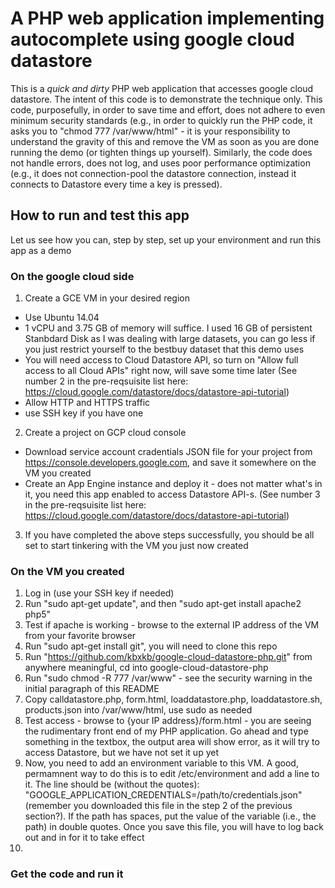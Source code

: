# A PHP web application implementing autocomplete using google cloud datastore 

This is a *quick and dirty* PHP web application that accesses google cloud datastore. The intent of this code is to demonstrate the technique only. This code, purposefully, in order to save time and effort, does not adhere to even minimum security standards (e.g., in order to quickly run the PHP code, it asks you to "chmod 777 /var/www/html" - it is your responsibility to understand the gravity of this and remove the VM as soon as you are done running the demo (or tighten things up yourself). Similarly, the code does not handle errors, does not log, and uses poor performance optimization (e.g., it does not connection-pool the datastore connection, instead it connects to Datastore every time a key is pressed).

## How to run and test this app

Let us see how you can, step by step, set up your environment and run this app as a demo

### On the google cloud side

1. Create a GCE VM in your desired region
  * Use Ubuntu 14.04
  * 1 vCPU and 3.75 GB of memory will suffice. I used 16 GB of persistent Stanbdard Disk as I was dealing with large datasets, you can go less if you just restrict yourself to the bestbuy dataset that this demo uses
  * You will need access to Cloud Datastore API, so turn on "Allow full access to all Cloud APIs" right now, will save some time later (See number 2 in the pre-reqsuisite list here: https://cloud.google.com/datastore/docs/datastore-api-tutorial)
  * Allow HTTP and HTTPS traffic
  * use SSH key if you have one
2. Create a project on GCP cloud console
  * Download service account cradentials JSON file for your project from https://console.developers.google.com, and save it somewhere on the VM you created
  * Create an App Engine instance and deploy it - does not matter what's in it, you need this app enabled to access Datastore API-s. (See number 3 in the pre-reqsuisite list here: https://cloud.google.com/datastore/docs/datastore-api-tutorial)
3. If you have completed the above steps successfully, you should be all set to start tinkering with the VM you just now created

### On the VM you created

1. Log in (use your SSH key if needed)
2. Run "sudo apt-get update", and then "sudo apt-get install apache2 php5"
3. Test if apache is working - browse to the external IP address of the VM from your favorite browser
4. Run "sudo apt-get install git", you will need to clone this repo
5. Run "https://github.com/kbxkb/google-cloud-datastore-php.git" from anywhere meaningful, cd into google-cloud-datastore-php
6. Run "sudo chmod -R 777 /var/www" - see the security warning in the initial paragraph of this README
7. Copy calldatastore.php, form.html, loaddatastore.php, loaddatastore.sh, products.json into /var/www/html, use sudo as needed
8. Test access - browse to {your IP address}/form.html - you are seeing the rudimentary front end of my PHP application. Go ahead and type something in the textbox, the output area will show error, as it will try to access Datastore, but we have not set it up yet
9. Now, you need to add an environment variable to this VM. A good, permamnent way to do this is to edit /etc/environment and add a line to it. The line should be (without the quotes): "GOOGLE_APPLICATION_CREDENTIALS=/path/to/credentials.json" (remember you downloaded this file in the step 2 of the previous section?). If the path has spaces, put the value of the variable (i.e., the path) in double quotes. Once you save this file, you will have to log back out and in for it to take effect
10. 

### Get the code and run it

<TODO>
